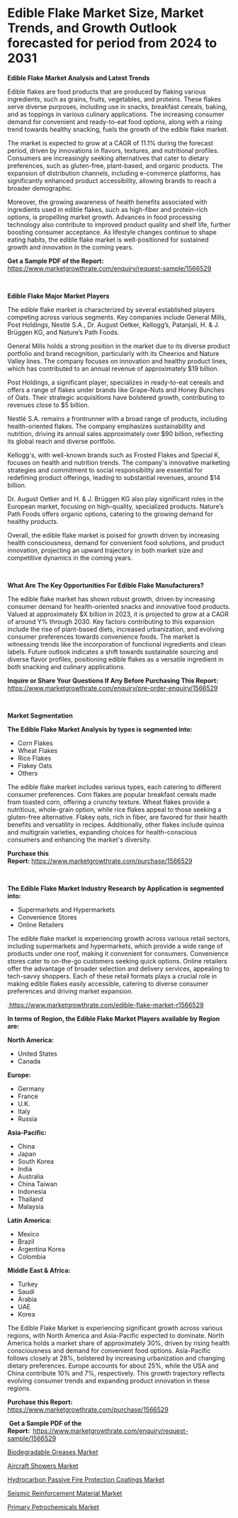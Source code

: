 <p><h1>Edible Flake Market Size, Market Trends, and Growth Outlook forecasted for period from 2024 to 2031</h1></p><p><strong>Edible Flake Market Analysis and Latest Trends</strong></p>
<p><p>Edible flakes are food products that are produced by flaking various ingredients, such as grains, fruits, vegetables, and proteins. These flakes serve diverse purposes, including use in snacks, breakfast cereals, baking, and as toppings in various culinary applications. The increasing consumer demand for convenient and ready-to-eat food options, along with a rising trend towards healthy snacking, fuels the growth of the edible flake market.</p><p>The market is expected to grow at a CAGR of 11.1% during the forecast period, driven by innovations in flavors, textures, and nutritional profiles. Consumers are increasingly seeking alternatives that cater to dietary preferences, such as gluten-free, plant-based, and organic products. The expansion of distribution channels, including e-commerce platforms, has significantly enhanced product accessibility, allowing brands to reach a broader demographic.</p><p>Moreover, the growing awareness of health benefits associated with ingredients used in edible flakes, such as high-fiber and protein-rich options, is propelling market growth. Advances in food processing technology also contribute to improved product quality and shelf life, further boosting consumer acceptance. As lifestyle changes continue to shape eating habits, the edible flake market is well-positioned for sustained growth and innovation in the coming years.</p></p>
<p><strong>Get a Sample PDF of the Report:&nbsp;</strong> <a href="https://www.marketgrowthrate.com/enquiry/request-sample/1566529">https://www.marketgrowthrate.com/enquiry/request-sample/1566529</a></p>
<p>&nbsp;</p>
<p><strong>Edible Flake Major Market Players</strong></p>
<p><p>The edible flake market is characterized by several established players competing across various segments. Key companies include General Mills, Post Holdings, Nestlé S.A., Dr. August Oetker, Kellogg’s, Patanjali, H. & J. Brüggen KG, and Nature’s Path Foods.</p><p>General Mills holds a strong position in the market due to its diverse product portfolio and brand recognition, particularly with its Cheerios and Nature Valley lines. The company focuses on innovation and healthy product lines, which has contributed to an annual revenue of approximately $19 billion.</p><p>Post Holdings, a significant player, specializes in ready-to-eat cereals and offers a range of flakes under brands like Grape-Nuts and Honey Bunches of Oats. Their strategic acquisitions have bolstered growth, contributing to revenues close to $5 billion.</p><p>Nestlé S.A. remains a frontrunner with a broad range of products, including health-oriented flakes. The company emphasizes sustainability and nutrition, driving its annual sales approximately over $90 billion, reflecting its global reach and diverse portfolio.</p><p>Kellogg's, with well-known brands such as Frosted Flakes and Special K, focuses on health and nutrition trends. The company's innovative marketing strategies and commitment to social responsibility are essential for redefining product offerings, leading to substantial revenues, around $14 billion.</p><p>Dr. August Oetker and H. & J. Brüggen KG also play significant roles in the European market, focusing on high-quality, specialized products. Nature’s Path Foods offers organic options, catering to the growing demand for healthy products.</p><p>Overall, the edible flake market is poised for growth driven by increasing health consciousness, demand for convenient food solutions, and product innovation, projecting an upward trajectory in both market size and competitive dynamics in the coming years.</p></p>
<p>&nbsp;</p>
<p><strong>What Are The Key Opportunities For Edible Flake Manufacturers?</strong></p>
<p><p>The edible flake market has shown robust growth, driven by increasing consumer demand for health-oriented snacks and innovative food products. Valued at approximately $X billion in 2023, it is projected to grow at a CAGR of around Y% through 2030. Key factors contributing to this expansion include the rise of plant-based diets, increased urbanization, and evolving consumer preferences towards convenience foods. The market is witnessing trends like the incorporation of functional ingredients and clean labels. Future outlook indicates a shift towards sustainable sourcing and diverse flavor profiles, positioning edible flakes as a versatile ingredient in both snacking and culinary applications.</p></p>
<p><strong>Inquire or Share Your Questions If Any Before Purchasing This Report:</strong> <a href="https://www.marketgrowthrate.com/enquiry/pre-order-enquiry/1566529">https://www.marketgrowthrate.com/enquiry/pre-order-enquiry/1566529</a></p>
<p>&nbsp;</p>
<p><strong>Market Segmentation</strong></p>
<p><strong>The Edible Flake Market Analysis by types is segmented into:</strong></p>
<p><ul><li>Corn Flakes</li><li>Wheat Flakes</li><li>Rice Flakes</li><li>Flakey Oats</li><li>Others</li></ul></p>
<p><p>The edible flake market includes various types, each catering to different consumer preferences. Corn flakes are popular breakfast cereals made from toasted corn, offering a crunchy texture. Wheat flakes provide a nutritious, whole-grain option, while rice flakes appeal to those seeking a gluten-free alternative. Flakey oats, rich in fiber, are favored for their health benefits and versatility in recipes. Additionally, other flakes include quinoa and multigrain varieties, expanding choices for health-conscious consumers and enhancing the market's diversity.</p></p>
<p><strong>Purchase this Report:&nbsp;</strong><a href="https://www.marketgrowthrate.com/purchase/1566529">https://www.marketgrowthrate.com/purchase/1566529</a></p>
<p>&nbsp;</p>
<p><strong>The Edible Flake Market Industry Research by Application is segmented into:</strong></p>
<p><ul><li>Supermarkets and Hypermarkets</li><li>Convenience Stores</li><li>Online Retailers</li></ul></p>
<p><p>The edible flake market is experiencing growth across various retail sectors, including supermarkets and hypermarkets, which provide a wide range of products under one roof, making it convenient for consumers. Convenience stores cater to on-the-go customers seeking quick options. Online retailers offer the advantage of broader selection and delivery services, appealing to tech-savvy shoppers. Each of these retail formats plays a crucial role in making edible flakes easily accessible, catering to diverse consumer preferences and driving market expansion.</p></p>
<p><a href="https://www.marketgrowthrate.com/edible-flake-market-r1566529">&nbsp;https://www.marketgrowthrate.com/edible-flake-market-r1566529</a></p>
<p><strong>In terms of Region, the Edible Flake Market Players available by Region are:</strong></p>
<p>
    <p> <strong> North America: </strong>
        <ul>
            <li>United States</li>
            <li>Canada</li>
        </ul>
        </p> 
    <p> <strong> Europe: </strong>
        <ul>
            <li>Germany</li>
            <li>France</li>
            <li>U.K.</li>
            <li>Italy</li>
            <li>Russia</li>
        </ul>
        </p> 
    <p> <strong> Asia-Pacific: </strong>
        <ul>
            <li>China</li>
            <li>Japan</li>
            <li>South Korea</li>
            <li>India</li>
            <li>Australia</li>
            <li>China Taiwan</li>
            <li>Indonesia</li>
            <li>Thailand</li>
            <li>Malaysia</li>
        </ul>
        </p> 
    <p> <strong> Latin America: </strong>
        <ul>
            <li>Mexico</li>
            <li>Brazil</li>
            <li>Argentina Korea</li>
            <li>Colombia</li>
        </ul>
        </p> 
    <p> <strong> Middle East & Africa: </strong>
        <ul>
            <li>Turkey</li>
            <li>Saudi</li>
            <li>Arabia</li>
            <li>UAE</li>
            <li>Korea</li>
        </ul>
    </p>
    </p>
<p><p>The Edible Flake Market is experiencing significant growth across various regions, with North America and Asia-Pacific expected to dominate. North America holds a market share of approximately 30%, driven by rising health consciousness and demand for convenient food options. Asia-Pacific follows closely at 28%, bolstered by increasing urbanization and changing dietary preferences. Europe accounts for about 25%, while the USA and China contribute 10% and 7%, respectively. This growth trajectory reflects evolving consumer trends and expanding product innovation in these regions.</p></p>
<p><strong>Purchase this Report: </strong><a href="https://www.marketgrowthrate.com/purchase/1566529">https://www.marketgrowthrate.com/purchase/1566529</a></p>
<p>&nbsp;<strong>Get a Sample PDF of the Report:&nbsp;&nbsp;</strong><a href="https://www.marketgrowthrate.com/enquiry/request-sample/1566529">https://www.marketgrowthrate.com/enquiry/request-sample/1566529</a></p>
<p><strong></strong></p>
<p><p><a href="https://www.linkedin.com/pulse/global-biodegradable-greases-industry-analysis-share-growth-cav2e?trackingId=pQ%2F%2FXgUrRNSwpBDkCZChqQ%3D%3D">Biodegradable Greases Market</a></p><p><a href="https://medium.com/@nafiafirdania/strategic-roadmap-to-success-global-aircraft-showers-market-analysis-2024-2031-c0515b886b3b?postPublishedType=repub">Aircraft Showers Market</a></p><p><a href="https://issuu.com/reportprime-2/docs/hydrocarbon-passive-fire-protection_5a9aef7b1eaa83">Hydrocarbon Passive Fire Protection Coatings Market</a></p><p><a href="https://github.com/BryceTownsendr/Market-Research-Report-List-6/blob/main/seismic-reinforcement-material-market.md">Seismic Reinforcement Material Market</a></p><p><a href="https://www.linkedin.com/pulse/exploring-primary-petrochemicals-market-dynamics-global-trends-banre?trackingId=gmfYEqbxSkCrTc1ZeTbv7Q%3D%3D">Primary Petrochemicals Market</a></p></p>